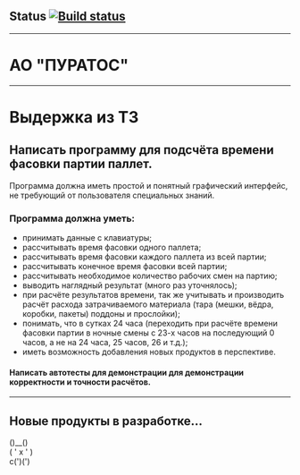 ## Status [![Build status](https://ci.appveyor.com/api/projects/status/cvy67u3nt5u8rc5h/branch/main?svg=true)](https://ci.appveyor.com/project/SKS81/pallettime/branch/main)
***
# АО "ПУРАТОС"
***
# Выдержка из ТЗ
## Написать программу для подсчёта времени фасовки партии паллет.
Программа должна иметь простой и понятный графический интерфейс, не требующий от пользователя специальных знаний.
### Программа должна уметь:
- принимать данные с клавиатуры;
- рассчитывать время фасовки одного паллета;
- рассчитывать время фасовки каждого паллета из всей партии;
- рассчитывать конечное время фасовки всей партии;
- рассчитывать необходимое количество рабочих смен на партию;
- выводить наглядный результат (много раз уточнялось);
- при расчёте результатов времени, так же учитывать и производить расчёт расхода затрачиваемого материала (тара (мешки, вёдра, коробки, пакеты) поддоны и прослойки);
- понимать, что в сутках 24 часа (переходить при расчёте времени фасовки партии в ночные смены с 23-х часов на последующий 0 часов, а не на 24 часа, 25 часов, 26 и т.д.);
- иметь возможность добавления новых продуктов в перспективе.
#### Написать автотесты для демонстрации для демонстрации корректности и точности расчётов.
***
## Новые продукты в разработке...
()__()  
( ' x ' )  
c(')(')
